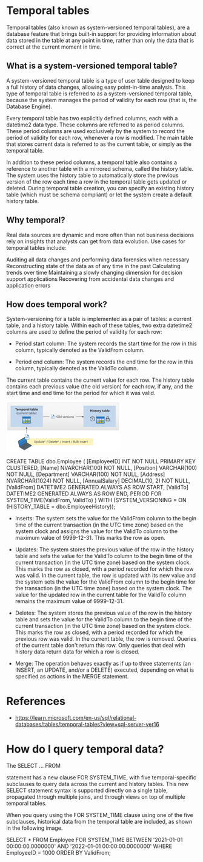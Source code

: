# Temporal tables

Temporal tables (also known as system-versioned temporal tables), are a database feature that brings built-in support for providing information about data stored in the table at any point in time, rather than only the data that is correct at the current moment in time.

## What is a system-versioned temporal table?
A system-versioned temporal table is a type of user table designed to keep a full history of data changes, allowing easy point-in-time analysis. This type of temporal table is referred to as a system-versioned temporal table, because the system manages the period of validity for each row (that is, the Database Engine).

Every temporal table has two explicitly defined columns, each with a datetime2 data type. These columns are referred to as period columns. These period columns are used exclusively by the system to record the period of validity for each row, whenever a row is modified. The main table that stores current data is referred to as the current table, or simply as the temporal table.

In addition to these period columns, a temporal table also contains a reference to another table with a mirrored schema, called the history table. The system uses the history table to automatically store the previous version of the row each time a row in the temporal table gets updated or deleted. During temporal table creation, you can specify an existing history table (which must be schema compliant) or let the system create a default history table.

## Why temporal?

Real data sources are dynamic and more often than not business decisions rely on insights that analysts can get from data evolution. Use cases for temporal tables include:

Auditing all data changes and performing data forensics when necessary
Reconstructing state of the data as of any time in the past
Calculating trends over time
Maintaining a slowly changing dimension for decision support applications
Recovering from accidental data changes and application errors

## How does temporal work?

System-versioning for a table is implemented as a pair of tables: a current table, and a history table. Within each of these tables, two extra datetime2 columns are used to define the period of validity for each row:

- Period start column: The system records the start time for the row in this column, typically denoted as the ValidFrom column.

- Period end column: The system records the end time for the row in this column, typically denoted as the ValidTo column.

The current table contains the current value for each row. The history table contains each previous value (the old version) for each row, if any, and the start time and end time for the period for which it was valid.

![alt text](image-1.png)


CREATE TABLE dbo.Employee (
    [EmployeeID] INT NOT NULL PRIMARY KEY CLUSTERED,
    [Name] NVARCHAR(100) NOT NULL,
    [Position] VARCHAR(100) NOT NULL,
    [Department] VARCHAR(100) NOT NULL,
    [Address] NVARCHAR(1024) NOT NULL,
    [AnnualSalary] DECIMAL(10, 2) NOT NULL,
    [ValidFrom] DATETIME2 GENERATED ALWAYS AS ROW START,
    [ValidTo] DATETIME2 GENERATED ALWAYS AS ROW END,
    PERIOD FOR SYSTEM_TIME(ValidFrom, ValidTo)
)
WITH (SYSTEM_VERSIONING = ON (HISTORY_TABLE = dbo.EmployeeHistory));


- Inserts: The system sets the value for the ValidFrom column to the begin time of the current transaction (in the UTC time zone) based on the system clock and assigns the value for the ValidTo column to the maximum value of 9999-12-31. This marks the row as open.

- Updates: The system stores the previous value of the row in the history table and sets the value for the ValidTo column to the begin time of the current transaction (in the UTC time zone) based on the system clock. This marks the row as closed, with a period recorded for which the row was valid. In the current table, the row is updated with its new value and the system sets the value for the ValidFrom column to the begin time for the transaction (in the UTC time zone) based on the system clock. The value for the updated row in the current table for the ValidTo column remains the maximum value of 9999-12-31.

- Deletes: The system stores the previous value of the row in the history table and sets the value for the ValidTo column to the begin time of the current transaction (in the UTC time zone) based on the system clock. This marks the row as closed, with a period recorded for which the previous row was valid. In the current table, the row is removed. Queries of the current table don't return this row. Only queries that deal with history data return data for which a row is closed.

- Merge: The operation behaves exactly as if up to three statements (an INSERT, an UPDATE, and/or a DELETE) executed, depending on what is specified as actions in the MERGE statement.

# References
- https://learn.microsoft.com/en-us/sql/relational-databases/tables/temporal-tables?view=sql-server-ver16

# How do I query temporal data?

The SELECT ... FROM <table> statement has a new clause FOR SYSTEM_TIME, with five temporal-specific subclauses to query data across the current and history tables. This new SELECT statement syntax is supported directly on a single table, propagated through multiple joins, and through views on top of multiple temporal tables.

When you query using the FOR SYSTEM_TIME clause using one of the five subclauses, historical data from the temporal table are included, as shown in the following image.


SELECT * FROM Employee
    FOR SYSTEM_TIME
        BETWEEN '2021-01-01 00:00:00.0000000' AND '2022-01-01 00:00:00.0000000'
            WHERE EmployeeID = 1000 ORDER BY ValidFrom;
